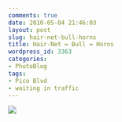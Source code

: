 ```yaml
---
comments: true
date: 2010-05-04 21:46:03
layout: post
slug: hair-net-bull-horns
title: Hair-Net = Bull = Horns
wordpress_id: 3363
categories:
- PhotoBlog
tags:
- Pico Blvd
- waiting in traffic
---
```


![](http://ryanfitzer.com/main/wp-content/uploads/2010/05/2010-05-04-at-19-20-26.jpg)
